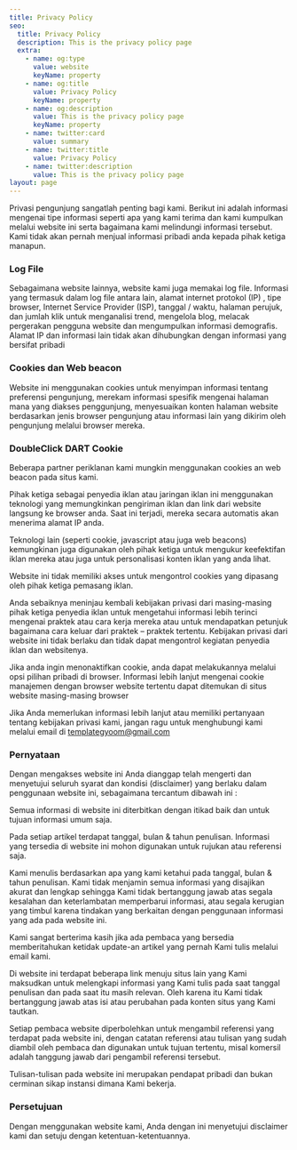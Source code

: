 ```yaml
---
title: Privacy Policy
seo:
  title: Privacy Policy
  description: This is the privacy policy page
  extra:
    - name: og:type
      value: website
      keyName: property
    - name: og:title
      value: Privacy Policy
      keyName: property
    - name: og:description
      value: This is the privacy policy page
      keyName: property
    - name: twitter:card
      value: summary
    - name: twitter:title
      value: Privacy Policy
    - name: twitter:description
      value: This is the privacy policy page
layout: page
---
```


Privasi pengunjung sangatlah penting bagi kami. Berikut ini adalah informasi mengenai tipe informasi seperti apa yang kami terima dan kami kumpulkan melalui website ini serta bagaimana kami melindungi informasi tersebut. Kami tidak akan pernah menjual informasi pribadi anda kepada pihak ketiga manapun.

### Log File
Sebagaimana website lainnya, website kami juga memakai log file. Informasi yang termasuk dalam log file antara lain, alamat internet protokol (IP) , tipe browser, Internet Service Provider (ISP), tanggal / waktu, halaman perujuk, dan jumlah klik untuk menganalisi trend, mengelola blog, melacak pergerakan pengguna website dan mengumpulkan informasi demografis. Alamat IP dan informasi lain tidak akan dihubungkan dengan informasi yang bersifat pribadi

### Cookies dan Web beacon
Website ini menggunakan cookies untuk menyimpan informasi tentang preferensi pengunjung, merekam informasi spesifik mengenai halaman mana yang diakses penggunjung, menyesuaikan konten halaman website berdasarkan jenis browser pengunjung atau informasi lain yang dikirim oleh pengunjung melalui browser mereka.

### DoubleClick DART Cookie
Beberapa partner periklanan kami mungkin menggunakan cookies an web beacon pada situs kami.

Pihak ketiga sebagai penyedia iklan atau jaringan iklan ini menggunakan teknologi yang memungkinkan pengiriman iklan dan link dari website langsung ke browser anda. Saat ini terjadi, mereka secara automatis akan menerima alamat IP anda.

Teknologi lain (seperti cookie, javascript atau juga web beacons) kemungkinan juga digunakan oleh pihak ketiga untuk mengukur keefektifan iklan mereka atau juga untuk personalisasi konten iklan yang anda lihat.

Website ini tidak memiliki akses untuk mengontrol cookies yang dipasang oleh pihak ketiga pemasang iklan.

Anda sebaiknya meninjau kembali kebijakan privasi dari masing-masing pihak ketiga penyedia iklan untuk mengetahui informasi lebih terinci mengenai praktek atau cara kerja mereka atau untuk mendapatkan petunjuk bagaimana cara keluar dari praktek – praktek tertentu. Kebijakan privasi dari website ini tidak berlaku dan tidak dapat mengontrol kegiatan penyedia iklan dan websitenya.

Jika anda ingin menonaktifkan cookie, anda dapat melakukannya melalui opsi pilihan pribadi di browser. Informasi lebih lanjut mengenai cookie manajemen dengan browser website tertentu dapat ditemukan di situs website masing-masing browser

Jika Anda memerlukan informasi lebih lanjut atau memiliki pertanyaan tentang kebijakan privasi kami, jangan ragu untuk menghubungi kami melalui email di templategyoom@gmail.com

### Pernyataan

Dengan mengakses website ini Anda dianggap telah mengerti dan menyetujui seluruh syarat dan kondisi (disclaimer) yang berlaku dalam penggunaan website ini, sebagaimana tercantum dibawah ini :

Semua informasi di website ini diterbitkan dengan itikad baik dan untuk tujuan informasi umum saja.

Pada setiap artikel terdapat tanggal, bulan & tahun penulisan. Informasi yang tersedia di website ini mohon digunakan untuk rujukan atau referensi saja.

Kami menulis berdasarkan apa yang kami ketahui pada tanggal, bulan & tahun penulisan. Kami tidak menjamin semua informasi yang disajikan akurat dan lengkap sehingga Kami tidak bertanggung jawab atas segala kesalahan dan keterlambatan memperbarui informasi, atau segala kerugian yang timbul karena tindakan yang berkaitan dengan penggunaan informasi yang ada pada website ini.

Kami sangat berterima kasih jika ada pembaca yang bersedia memberitahukan ketidak update-an artikel yang pernah Kami tulis melalui email kami.

Di website ini terdapat beberapa link menuju situs lain yang Kami maksudkan untuk melengkapi informasi yang Kami tulis pada saat tanggal penulisan dan pada saat itu masih relevan. Oleh karena itu Kami tidak bertanggung jawab atas isi atau perubahan pada konten situs yang Kami tautkan.

Setiap pembaca website diperbolehkan untuk mengambil referensi yang terdapat pada website ini, dengan catatan referensi atau tulisan yang sudah diambil oleh pembaca dan digunakan untuk tujuan tertentu, misal komersil adalah tanggung jawab dari pengambil referensi tersebut.

Tulisan-tulisan pada website ini merupakan pendapat pribadi dan bukan cerminan sikap instansi dimana Kami bekerja.

### Persetujuan

Dengan menggunakan website kami, Anda dengan ini menyetujui disclaimer kami dan setuju dengan ketentuan-ketentuannya.
